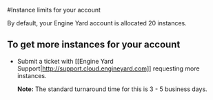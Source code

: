 #Instance limits for your account

By default, your Engine Yard account is allocated 20 instances. 

## To get more instances for your account

* Submit a ticket with [[Engine Yard Support|http://support.cloud.engineyard.com]] requesting more instances.

    **Note:** The standard turnaround time for this is 3 - 5 business days.
